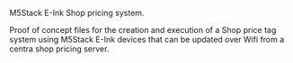 M5Stack E-Ink Shop pricing system.

Proof of concept files for the creation and execution of a Shop price tag system using M5Stack E-Ink devices that can be updated over Wifi from a centra shop pricing server.
